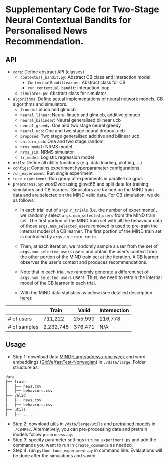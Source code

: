 # Supplementary Code for Two-Stage Neural Contextual Bandits for Personalised News Recommendation.

## API 

* `core`: Define abstract API (classes)  
  * `contextual_bandit.py`: Abstract CB class and interaction model  
    * `ContextualBanditLearner`: Abstract class for CB 
    * `run_contextual_bandit`: Interaction loop 
  * `simulator.py`: Abstract class for simulator 
* `algorithms`: Define actual implementations of neural network models, CB algorithms and simulators.  
  * `linucb`: Linucb and glmucb
  * `neural_linear`: Neural linucb and glmucb, additive glmucb
  * `neural_bilinear`: Neural generalised bilinear ucb
  * `neural_greedy`: One and two stage neural greedy 
  * `neural_ucb`: One and two stage neural dropout ucb
  * `proposed`: Two stage generalised additive and bilinear ucb
  * `uniform_ucb`: One and two stage random
  * `nrms_model`: NRMS model 
  * `nrms_sim`: NRMS simulator
  * `lr_model`: Logistic regression model
* `utils`: Define all utility functions (e.g. data loading, plotting, ...)  
* `configs`: Contains experiment hyperparameter configurations. 
* `run_experiment`: Run single experiment
* `tune_experiment`: Run group of experiments in parallell on gpus
* `preprocess.py`: word2vec using glove6B and split data for training simulators and CB learners. Simulators are trained on the MIND train data and are selected on the MIND valid data. For CB simulation, we do as follows: 
    * In each trial out of `args.n_trials` (i.e. the number of experiments), we randomly select `args.num_selected_users` from the MIND train set. The first portion of the MIND train set with all the behaviour data of those `args.num_selected_users` removed is used to pre-train the internal model of a CB learner. The first portion of the MIND train set is controlled by `args.cb_train_ratio`
    * Then, at each iteration, we randomly sample a user from the set of `args.num_selected_users` users and obtain the user's context from the other portion of the MIND train set at the iteration. A CB learner observes the user's context and produces recommendations. 
    * Note that in each trial, we randomly generate a different set of `args.num_selected_users` users. Thus, we need to retrain the internal model of the CB learner in each trial. 

    * With the MIND data statistics as below (see detailed description [here](https://docs.microsoft.com/en-us/azure/open-datasets/dataset-microsoft-news?tabs=azureml-opendatasets)): 

|             | Train       | Valid   | Intersection | 
| ----------- | ----------- |---------|--------------|
| # of users  | 711,222     |  255,990|216,778       |
| # of samples| 2,232,748   |  376,471|N/A           |



## Usage 

- Step 1: download data [MIND-Large](https://msnews.github.io/)/[adressa-one week](https://reclab.idi.ntnu.no/dataset/) and word embeddings ([GloVe](https://nlp.stanford.edu/projects/glove/)/[fastTest-Norwegian](https://dl.fbaipublicfiles.com/fasttext/vectors-crawl/cc.nn.300.vec.gz)) in `./data/large`. Folder structure as:
```bash
data
├── train
│   ├── news.csv             
│   ├── behaviors.csv
├── valid                   
│   ├── news.csv             
│   ├── behaviors.csv
├── utils                   
│   ├── ....
```
- Step 2: download [utils](https://release.after.accept) in `/data/large/utils` and [pretrained models](https://release.after.accept) in `./CB4Rec`. Alternatively, you can pre-processing data and pretrain models follow `preprocess.py`.
- Step 3: specify parameter settings in `tune_experiment.py` and add the commands you want to run in `create_commands` as needed. 
- Step 4: run `python tune_experiment.py` in command line. Evalautions will be done after the simulations and saved.